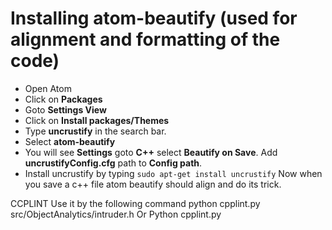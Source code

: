 # Installing atom-beautify (used for alignment and formatting of the code)
  - Open Atom
  - Click on **Packages**
  - Goto **Settings View**
  - Click on **Install packages/Themes**
  - Type **uncrustify** in the search bar.
  - Select **atom-beautify**
  - You will see **Settings** goto **C++** select **Beautify on Save**. Add **uncrustifyConfig.cfg** path to **Config path**.
  - Install uncrustify by typing `sudo apt-get install uncrustify`
 Now when you save a c++ file atom beautify should align and do its trick.


CCPLINT
Use it by the following command
python cpplint.py src/ObjectAnalytics/intruder.h
Or 
Python cpplint.py <path>
